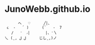 # JunoWebb.github.io
          へ   ♡      ╱|、
     ૮  -   ՛ )      (`   -  7
       /   ⁻  ៸|       |、⁻〵
    乀 (ˍ, ل ل      じしˍ,)ノ
